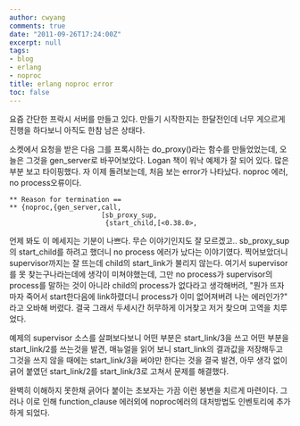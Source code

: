 ```yaml
---
author: cwyang
comments: true
date: "2011-09-26T17:24:00Z"
excerpt: null
tags:
- blog
- erlang
- noproc
title: erlang noproc error
toc: false
---
```

요즘 간단한 프락시 서버를 만들고 있다. 만들기 시작한지는 한달전인데 너무 게으르게 진행을 하다보니 아직도 한참 남은 상태다.  
  
소켓에서 요청을 받은 다음 그를 프록시하는 do_proxy()라는 함수를 만들었었는데, 오늘은 그것을 gen_server로 바꾸어보았다. Logan 책이 워낙 예제가 잘 되어 있다. 많은 부분 보고 타이핑했다. 자 이제 돌려보는데, 처음 보는 error가 나타났다. noproc 에러, no process오류이다.  

```
** Reason for termination ==  
** {noproc,{gen_server,call,  
                       [sb_proxy_sup,  
                        {start_child,[<0.38.0>,  
```  
언제 봐도 이 메세지는 기분이 나쁘다. 무슨 이야기인지도 잘 모르겠고.. sb_proxy_sup의 start_child를 하려고 했더니 no process 에러가 났다는 이야기였다. 찍어보았더니 supervisor까지는 잘 뜨는데 child의 start_link가 불리지 않는다. 여기서 supervisor를 못 찾는구나라는데에 생각이 미쳐야했는데, 그만 no process가 supervisor의 process를 말하는 것이 아니라 child의 process가 없다라고 생각해버려, "뭔가 뜨자마자 죽어서 start한다음에 link하렸더니 process가 이미 없어져버려 나는 에러인가?" 라고 오바해 버렸다. 결국 그래서 두세시간 허무하게 이거찾고 저거 찾으며 고역을 치루었다.  
  
예제의 supervisor 소스를 살펴보다보니 어떤 부분은 start_link/3을 쓰고 어떤 부분을 start_link/2를 쓰는것을 발견, 매뉴얼을 읽어 보니 start_link의 결과값을 저장해두고 그것을 쓰지 않을 때에는 start_link/3을 써야만 한다는 것을 결국 발견, 아무 생각 없이 긁어 붙였던 start_link/2를 start_link/3로 고쳐서 문제를 해결했다.  
  
완벽히 이해하지 못한채 긁어다 붙이는 초보자는 가끔 이런 봉변을 치르게 마련이다. 그러나 이로 인해 function_clause 에러외에 noproc에러의 대처방법도 인벤토리에 추가하게 되었다.